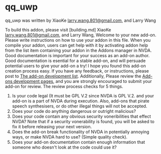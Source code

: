 # qq_uwp #

qq_uwp was written by XiaoKe <larry.wang.801@gmail.com>, and Larry Wang

To build this addon, please visit [building.md]
XiaoKe <larry.wang.801@gmail.com>, and Larry Wang, Welcome to your new add-on. Please write instructions on how to use your addon in this file. When you compile your addon, users can get help with it by activating addon help from the list item containing your addon in the Addons manager in NVDA. Good documentation is important for your success as an add-on author. Good documentation is esential for a stable add-on, and will persuade potential users to give your add-on a try! I hope you found this add-on creation process easy. If you have any feedback, or instructions, please post  to [The add-on development list](http://www.freelists.org/list/nvda-addons).
Additionally, Please review the [Add-ons development pages](http://addons.nvda-project.org/dev.en.html), and you are strongly encouraged to submit your add-on for review. The review process checks for 5 things.

1. Is your code legal (It must be GPL V.2 since NVDA is GPL V.2. and your add-on is a part of NVDA during execution. Also, add-ons that pirate speech synthesisers, or do other illegal things will not be accepted.
2. Does your code do anything dangerous or outright malicious?
3. Does your code contain any obvious security voneribilities that effect NVDA? Note that if a security vonerability is found, you will be asked to fix it before releasing your next version.
4. Does the add-on break functionality of NVDA in potentially annoying ways, or make NVDA hard to use? (Simple quality check).
5. Does your add-on documentation contain enough information that someone who doesn't look at the code could use it?